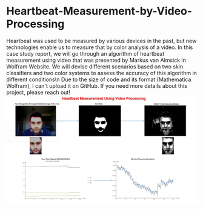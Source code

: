 # Heartbeat-Measurement-by-Video-Processing
Heartbeat was used to be measured by various devices in the past, but new technologies enable us to measure that by color analysis of a video. In this case study report, we will go through an algorithm of heartbeat measurement using video that was presented by Markus van Almsick in Wolfram Website. We will devise different scenarios based on two skin classifiers and two color systems to assess the accuracy of this algorithm in different conditions\n
Due to the size of code and its format (Mathematica Wolfram), I can't upload it on GitHub. 
If you need more details about this project, please reach out!
![Heartbeat Measurement](https://github.com/SepNem32bit/Heartbeat-Measurement-by-Video-Processing/blob/main/Heartbeat%20Measurement.JPG)
